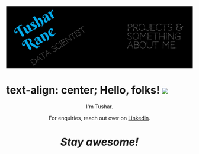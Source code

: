 <img src="https://github.com/Tushar2771/Tushar2771/blob/main/cover.jpeg" width="1500px">
<h1>  text-align: center; Hello, folks! <img src="https://raw.githubusercontent.com/MartinHeinz/MartinHeinz/master/wave.gif" width="30px"></h1>

<p align='center'>
I'm Tushar.
</p>
<p align='center'>For enquiries, reach out over on <a href=https://www.linkedin.com/in/tushar-rane-b746111b1/">Linkedin</a>.</p>

<h1 align='center'><i>Stay awesome!</i></h1>

